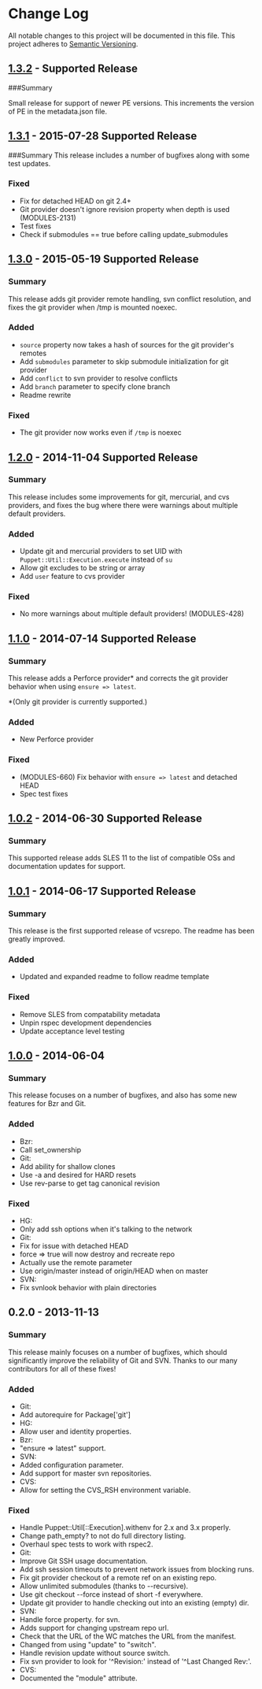 # Change Log
All notable changes to this project will be documented in this file. This project adheres to [Semantic Versioning](http://semver.org/).

## [1.3.2] - Supported Release
###Summary

Small release for support of newer PE versions. This increments the version of PE in the metadata.json file.

## [1.3.1] - 2015-07-28 Supported Release
###Summary
This release includes a number of bugfixes along with some test updates.

### Fixed
- Fix for detached HEAD on git 2.4+
- Git provider doesn't ignore revision property when depth is used (MODULES-2131)
- Test fixes
- Check if submodules == true before calling update_submodules

## [1.3.0] - 2015-05-19 Supported Release
### Summary
This release adds git provider remote handling, svn conflict resolution, and fixes the git provider when /tmp is mounted noexec.

### Added
- `source` property now takes a hash of sources for the git provider's remotes
- Add `submodules` parameter to skip submodule initialization for git provider
- Add `conflict` to svn provider to resolve conflicts
- Add `branch` parameter to specify clone branch
- Readme rewrite

### Fixed
- The git provider now works even if `/tmp` is noexec

## [1.2.0] - 2014-11-04 Supported Release
### Summary
This release includes some improvements for git, mercurial, and cvs providers, and fixes the bug where there were warnings about multiple default providers.

### Added
- Update git and mercurial providers to set UID with `Puppet::Util::Execution.execute` instead of `su`
- Allow git excludes to be string or array
- Add `user` feature to cvs provider

### Fixed
- No more warnings about multiple default providers! (MODULES-428)

## [1.1.0] - 2014-07-14 Supported Release
### Summary
This release adds a Perforce provider\* and corrects the git provider behavior
when using `ensure => latest`.

\*(Only git provider is currently supported.)

### Added
- New Perforce provider

### Fixed
- (MODULES-660) Fix behavior with `ensure => latest` and detached HEAD
- Spec test fixes

## [1.0.2] - 2014-06-30 Supported Release
### Summary
This supported release adds SLES 11 to the list of compatible OSs and
documentation updates for support.

## [1.0.1] - 2014-06-17 Supported Release
### Summary
This release is the first supported release of vcsrepo. The readme has been
greatly improved.

### Added
- Updated and expanded readme to follow readme template

### Fixed
- Remove SLES from compatability metadata
- Unpin rspec development dependencies
- Update acceptance level testing

## [1.0.0] - 2014-06-04
### Summary

This release focuses on a number of bugfixes, and also has some
new features for Bzr and Git.

### Added
- Bzr:
 - Call set_ownership
- Git:
 - Add ability for shallow clones
 - Use -a and desired for HARD resets
 - Use rev-parse to get tag canonical revision

### Fixed
- HG:
 - Only add ssh options when it's talking to the network
- Git:
 - Fix for issue with detached HEAD
 - force => true will now destroy and recreate repo
 - Actually use the remote parameter
 - Use origin/master instead of origin/HEAD when on master
- SVN:
 - Fix svnlook behavior with plain directories

## 0.2.0 - 2013-11-13
### Summary

This release mainly focuses on a number of bugfixes, which should
significantly improve the reliability of Git and SVN.  Thanks to
our many contributors for all of these fixes!

### Added
- Git:
 - Add autorequire for Package['git']
- HG:
 - Allow user and identity properties.
- Bzr:
 - "ensure => latest" support.
- SVN:
 - Added configuration parameter.
 - Add support for master svn repositories.
- CVS:
 - Allow for setting the CVS_RSH environment variable.

### Fixed
- Handle Puppet::Util[::Execution].withenv for 2.x and 3.x properly.
- Change path_empty? to not do full directory listing.
- Overhaul spec tests to work with rspec2.
- Git:
 - Improve Git SSH usage documentation.
 - Add ssh session timeouts to prevent network issues from blocking runs.
 - Fix git provider checkout of a remote ref on an existing repo.
 - Allow unlimited submodules (thanks to --recursive).
 - Use git checkout --force instead of short -f everywhere.
 - Update git provider to handle checking out into an existing (empty) dir.
- SVN:
 - Handle force property. for svn.
 - Adds support for changing upstream repo url.
 - Check that the URL of the WC matches the URL from the manifest.
 - Changed from using "update" to "switch".
 - Handle revision update without source switch.
 - Fix svn provider to look for '^Revision:' instead of '^Last Changed Rev:'.
- CVS:
 - Documented the "module" attribute.

[1.3.2]: https://github.com/puppetlabs/puppetlabs-vcsrepo/compare/1.3.1...1.3.2
[1.3.1]: https://github.com/puppetlabs/puppetlabs-vcsrepo/compare/1.3.0...1.3.1
[1.3.0]: https://github.com/puppetlabs/puppetlabs-vcsrepo/compare/1.2.0...1.3.0
[1.2.0]: https://github.com/puppetlabs/puppetlabs-vcsrepo/compare/1.1.0...1.2.0
[1.1.0]: https://github.com/puppetlabs/puppetlabs-vcsrepo/compare/1.0.2...1.1.0
[1.0.2]: https://github.com/puppetlabs/puppetlabs-vcsrepo/compare/1.0.1...1.0.2
[1.0.1]: https://github.com/puppetlabs/puppetlabs-vcsrepo/compare/1.0.0...1.0.1
[1.0.0]: https://github.com/puppetlabs/puppetlabs-vcsrepo/compare/0.2.0...1.0.0
